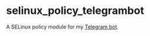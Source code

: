 # selinux_policy_telegrambot

A SELinux policy module for my [Telegram bot](https://github.com/tansly/telegram_notifier).
